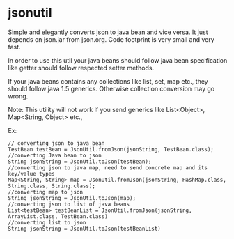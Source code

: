 jsonutil
========

Simple and elegantly converts json to java bean and vice versa. It just depends on json.jar from json.org. Code footprint is very small and very fast.

In order to use this util your java beans should follow java bean specification like getter should follow respected setter methods.

If your java beans contains any collections like list, set, map etc., they should follow java 1.5 generics. Otherwise collection conversion may go wrong.


Note: This utility will not work if you send generics like List\<Object\>, Map\<String, Object\> etc.,

Ex: 

    // converting json to java bean
    TestBean testBean = JsonUtil.fromJson(jsonString, TestBean.class);
    //converting Java bean to json
    String jsonString = JsonUtil.toJson(testBean);
    //converting json to java map, need to send concrete map and its key/value types
    Map<String, String> map = JsonUtil.fromJson(jsonString, HashMap.class, String.class, String.class);
    //converting map to json
    String jsonString = JsonUtil.toJson(map);
    //converting json to list of java beans
    List<testBean> testBeanList = JsonUtil.fromJson(jsonString, ArrayList.class, TestBean.class)
    //converting list to json
    String jsonString = JsonUtil.toJson(testBeanList)
    
